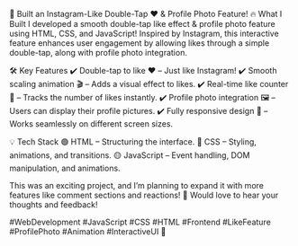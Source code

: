 🚀 Built an Instagram-Like Double-Tap ❤️ & Profile Photo Feature!
🔥 What I Built
I developed a smooth double-tap like effect & profile photo feature using HTML, CSS, and JavaScript! Inspired by Instagram, this interactive feature enhances user engagement by allowing likes through a simple double-tap, along with profile photo integration.

🛠️ Key Features
✔️ Double-tap to like ❤️ – Just like Instagram!
✔️ Smooth scaling animation 🎬 – Adds a visual effect to likes.
✔️ Real-time like counter 🔢 – Tracks the number of likes instantly.
✔️ Profile photo integration 🖼️ – Users can display their profile pictures.
✔️ Fully responsive design 📱 – Works seamlessly on different screen sizes.

💡 Tech Stack
🟢 HTML – Structuring the interface.
🔵 CSS – Styling, animations, and transitions.
🟡 JavaScript – Event handling, DOM manipulation, and animations.

This was an exciting project, and I’m planning to expand it with more features like comment sections and reactions! 🚀 Would love to hear your thoughts and feedback!

#WebDevelopment #JavaScript #CSS #HTML #Frontend #LikeFeature #ProfilePhoto #Animation #InteractiveUI 🚀
